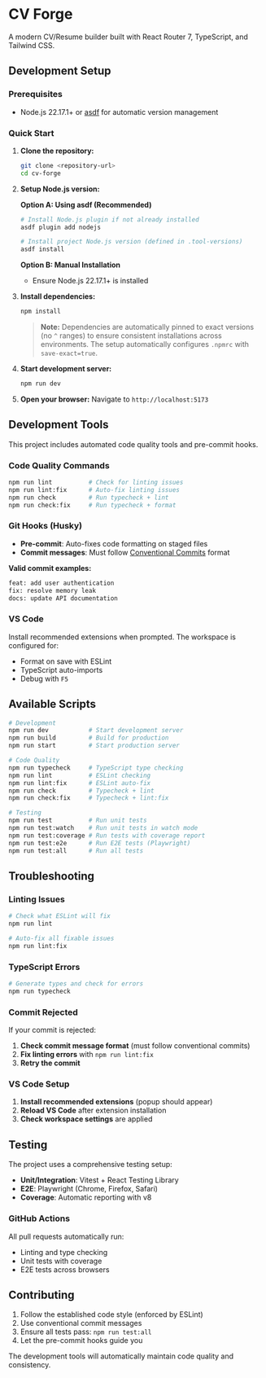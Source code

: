 # CV Forge

A modern CV/Resume builder built with React Router 7, TypeScript, and Tailwind CSS.

## Development Setup

### Prerequisites

- Node.js 22.17.1+ or [asdf](https://asdf-vm.com/guide/getting-started.html) for automatic version management

### Quick Start

1. **Clone the repository:**
   ```bash
   git clone <repository-url>
   cd cv-forge
   ```

2. **Setup Node.js version:**

   **Option A: Using asdf (Recommended)**
   ```bash
   # Install Node.js plugin if not already installed
   asdf plugin add nodejs

   # Install project Node.js version (defined in .tool-versions)
   asdf install
   ```

   **Option B: Manual Installation**
   - Ensure Node.js 22.17.1+ is installed

3. **Install dependencies:**
   ```bash
   npm install
   ```
   
   > **Note:** Dependencies are automatically pinned to exact versions (no `^` ranges) to ensure consistent installations across environments. The setup automatically configures `.npmrc` with `save-exact=true`.

4. **Start development server:**
   ```bash
   npm run dev
   ```

5. **Open your browser:**
   Navigate to `http://localhost:5173`

## Development Tools

This project includes automated code quality tools and pre-commit hooks.

### Code Quality Commands
```bash
npm run lint          # Check for linting issues
npm run lint:fix      # Auto-fix linting issues
npm run check         # Run typecheck + lint
npm run check:fix     # Run typecheck + format
```

### Git Hooks (Husky)
- **Pre-commit**: Auto-fixes code formatting on staged files
- **Commit messages**: Must follow [Conventional Commits](https://www.conventionalcommits.org/) format

**Valid commit examples:**
```bash
feat: add user authentication
fix: resolve memory leak
docs: update API documentation
```

### VS Code
Install recommended extensions when prompted. The workspace is configured for:
- Format on save with ESLint
- TypeScript auto-imports
- Debug with `F5`

## Available Scripts

```bash
# Development
npm run dev           # Start development server
npm run build         # Build for production
npm run start         # Start production server

# Code Quality
npm run typecheck     # TypeScript type checking
npm run lint          # ESLint checking
npm run lint:fix      # ESLint auto-fix
npm run check         # Typecheck + lint
npm run check:fix     # Typecheck + lint:fix

# Testing
npm run test          # Run unit tests
npm run test:watch    # Run unit tests in watch mode
npm run test:coverage # Run tests with coverage report
npm run test:e2e      # Run E2E tests (Playwright)
npm run test:all      # Run all tests
```

## Troubleshooting

### Linting Issues
```bash
# Check what ESLint will fix
npm run lint

# Auto-fix all fixable issues
npm run lint:fix
```

### TypeScript Errors
```bash
# Generate types and check for errors
npm run typecheck
```

### Commit Rejected
If your commit is rejected:
1. **Check commit message format** (must follow conventional commits)
2. **Fix linting errors** with `npm run lint:fix`
3. **Retry the commit**

### VS Code Setup
1. **Install recommended extensions** (popup should appear)
2. **Reload VS Code** after extension installation
3. **Check workspace settings** are applied

## Testing

The project uses a comprehensive testing setup:
- **Unit/Integration**: Vitest + React Testing Library
- **E2E**: Playwright (Chrome, Firefox, Safari)
- **Coverage**: Automatic reporting with v8

### GitHub Actions
All pull requests automatically run:
- Linting and type checking
- Unit tests with coverage
- E2E tests across browsers

## Contributing

1. Follow the established code style (enforced by ESLint)
2. Use conventional commit messages
3. Ensure all tests pass: `npm run test:all`
4. Let the pre-commit hooks guide you

The development tools will automatically maintain code quality and consistency.
